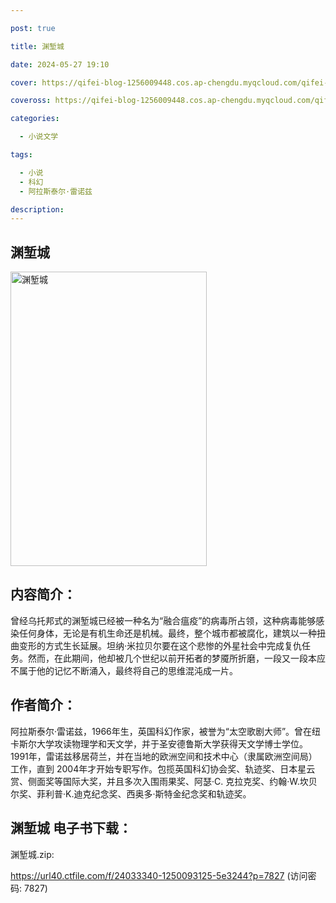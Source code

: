 ```yaml
---

post: true

title: 渊堑城

date: 2024-05-27 19:10

cover: https://qifei-blog-1256009448.cos.ap-chengdu.myqcloud.com/qifei-blog/66372c290ea9cb140387478a.jpg

coveross: https://qifei-blog-1256009448.cos.ap-chengdu.myqcloud.com/qifei-blog/66372c290ea9cb140387478a.jpg

categories:

  - 小说文学

tags:

  - 小说
  - 科幻
  - 阿拉斯泰尔·雷诺兹

description:
---
```


##  渊堑城

<img alt=" 渊堑城" class="aligncenter loading" data-was-processed="true" decoding="async" fetchpriority="high" height="471" src="https://qifei-blog-1256009448.cos.ap-chengdu.myqcloud.com/qifei-blog/66372c290ea9cb140387478a.jpg " style="cursor: zoom-in;" width="314"/>

## 内容简介：

曾经乌托邦式的渊堑城已经被一种名为“融合瘟疫”的病毒所占领，这种病毒能够感染任何身体，无论是有机生命还是机械。最终，整个城市都被腐化，建筑以一种扭曲变形的方式生长延展。坦纳·米拉贝尔要在这个悲惨的外星社会中完成复仇任务。然而，在此期间，他却被几个世纪以前开拓者的梦魇所折磨，一段又一段本应不属于他的记忆不断涌入，最终将自己的思维混沌成一片。

## 作者简介：

阿拉斯泰尔·雷诺兹，1966年生，英国科幻作家，被誉为“太空歌剧大师”。曾在纽卡斯尔大学攻读物理学和天文学，并于圣安德鲁斯大学获得天文学博士学位。1991年，雷诺兹移居荷兰，并在当地的欧洲空间和技术中心（隶属欧洲空间局）工作，直到 2004年才开始专职写作。包揽英国科幻协会奖、轨迹奖、日本星云赏、侧面奖等国际大奖，并且多次入围雨果奖、阿瑟·C. 克拉克奖、约翰·W.坎贝尔奖、菲利普·K.迪克纪念奖、西奥多·斯特金纪念奖和轨迹奖。

## 渊堑城 电子书下载：
渊堑城.zip: 

https://url40.ctfile.com/f/24033340-1250093125-5e3244?p=7827 (访问密码: 7827)
